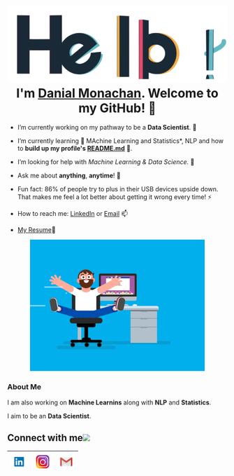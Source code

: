 
<h1 align="center"> <img src="Assets/hello.gif" alt="hello-gif"> <br >I'm <a href="https://www.linkedin.com/in/danial-monachan-b09494142/">Danial Monachan</a>. Welcome to my GitHub! 🤗</h1>

- I’m currently working on my pathway to be a **Data Scientist**.  🔭 

- I’m currently learning  🌱  MAchine Learning and Statistics*, NLP and how to **build up my profile's [README.md](https://github.com/Danialmonachan11/My_info/tree/master/README.md)** 💪. 

- I’m looking for help with *Machine Learning & Data Science.* 🤔 

- Ask me about **anything**, **anytime**! 💬 

- Fun fact: 86% of people try to plus in their USB devices upside down. That makes me feel a lot better about getting it wrong every time! ⚡ 

- How to reach me: [LinkedIn](https://www.linkedin.com/in/danial-monachan-b09494142/) or <a href="mailto:danialmonachan234@gmail.com">Email</a>  📫 

- <a href="https://drive.google.com/drive/u/0/folders/12MhyZ3FichAi7E4jSCbDVFpK-eLDQ6d4">My Resume</a>📝 
<p align="center"> <img src="Assets/coder.gif" alt="codergif" /> </p>

### About Me

I am also working on  **Machine Learnins** along with **NLP** and **Statistics**.

I aim to be an **Data Scientist**. 



<h2>
Connect with me<img src="https://github.com/tusharnankani/tusharnankani/blob/master/Assets/Handshake.gif" height="32px">
</h2>

| [<img src="Assets/linkedin.jpg" alt="Linkedin Logo" width="40">](https://www.linkedin.com/in/danial-monachan-b09494142/) |  [<img src="Assets/insta.jpg" alt="instagram logo" width="40">](https://www.instagram.com/dan_dy_rie/) | [<img src="Assets/Gmail.png" alt="Gmail logo" width="40">](mailto:danialmonachan234@gmail.com)
|:---:|:---:|:---:|

<br>
<br>
